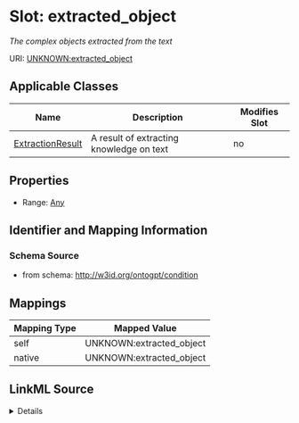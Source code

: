 

# Slot: extracted_object


_The complex objects extracted from the text_



URI: [UNKNOWN:extracted_object](UNKNOWN:extracted_object)



<!-- no inheritance hierarchy -->





## Applicable Classes

| Name | Description | Modifies Slot |
| --- | --- | --- |
| [ExtractionResult](ExtractionResult.md) | A result of extracting knowledge on text |  no  |







## Properties

* Range: [Any](Any.md)





## Identifier and Mapping Information







### Schema Source


* from schema: http://w3id.org/ontogpt/condition




## Mappings

| Mapping Type | Mapped Value |
| ---  | ---  |
| self | UNKNOWN:extracted_object |
| native | UNKNOWN:extracted_object |




## LinkML Source

<details>
```yaml
name: extracted_object
description: The complex objects extracted from the text
from_schema: http://w3id.org/ontogpt/condition
rank: 1000
alias: extracted_object
owner: ExtractionResult
domain_of:
- ExtractionResult
range: Any
inlined: true

```
</details>